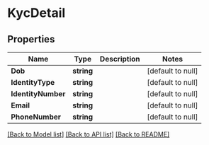 # KycDetail

## Properties
Name | Type | Description | Notes
------------ | ------------- | ------------- | -------------
**Dob** | **string** |  | [default to null]
**IdentityType** | **string** |  | [default to null]
**IdentityNumber** | **string** |  | [default to null]
**Email** | **string** |  | [default to null]
**PhoneNumber** | **string** |  | [default to null]

[[Back to Model list]](../README.md#documentation-for-models) [[Back to API list]](../README.md#documentation-for-api-endpoints) [[Back to README]](../README.md)

